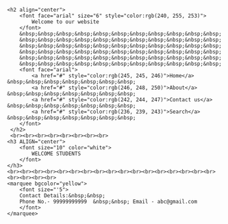<!DOCTYPE html>
<html lang="en">
<head>
    <meta charset="UTF-8">
    <meta name="viewport" content="width=device-width, initial-scale=1.0">
    <title>Document</title>
</head>
<body background="2.jpg">

    <h2 align="center">
        <font face="arial" size="6" style="color:rgb(240, 255, 253)">
            Welcome to our website
        </font>
        &nbsp;&nbsp;&nbsp;&nbsp;&nbsp;&nbsp;&nbsp;&nbsp;&nbsp;&nbsp;&nbsp;
        &nbsp;&nbsp;&nbsp;&nbsp;&nbsp;&nbsp;&nbsp;&nbsp;&nbsp;&nbsp;&nbsp;
        &nbsp;&nbsp;&nbsp;&nbsp;&nbsp;&nbsp;&nbsp;&nbsp;&nbsp;&nbsp;&nbsp;
        &nbsp;&nbsp;&nbsp;&nbsp;&nbsp;&nbsp;&nbsp;&nbsp;&nbsp;&nbsp;&nbsp;
        &nbsp;&nbsp;&nbsp;&nbsp;&nbsp;&nbsp;&nbsp;&nbsp;&nbsp;&nbsp;&nbsp;
        &nbsp;&nbsp;&nbsp;&nbsp;&nbsp;&nbsp;&nbsp;&nbsp;&nbsp;&nbsp;&nbsp;
        <font face="arial">
            <a href="#" style="color:rgb(245, 245, 246)">Home</a> &nbsp;&nbsp;&nbsp;&nbsp;&nbsp;&nbsp;&nbsp;
            <a href="#" style="color:rgb(246, 248, 250)">About</a> &nbsp;&nbsp;&nbsp;&nbsp;&nbsp;&nbsp;&nbsp;
            <a href="#" style="color:rgb(242, 244, 247)">Contact us</a> &nbsp;&nbsp;&nbsp;&nbsp;&nbsp;&nbsp;&nbsp;
            <a href="#" style="color:rgb(236, 239, 243)">Search</a> &nbsp;&nbsp;&nbsp;&nbsp;&nbsp;&nbsp;&nbsp;
        </font>
     </h2>
     <br><br><br><br><br><br><br><br>
    <h3 ALIGN="center">
        <font size="10" color="white">
            WELCOME STUDENTS 
        </font>
    </h3>
    <br><br><br><br><br><br><br><br><br><br><br><br><br><br><br><br><br><br><br><br><br>
    <marquee bgcolor="yellow">
        <font size="'5">
        Contact Details:&nbsp;&nbsp;
        Phone No.- 99999999999  &nbsp;&nbsp; Email - abc@gmail.com
        </font> 
    </marquee>
</body>
</html>
